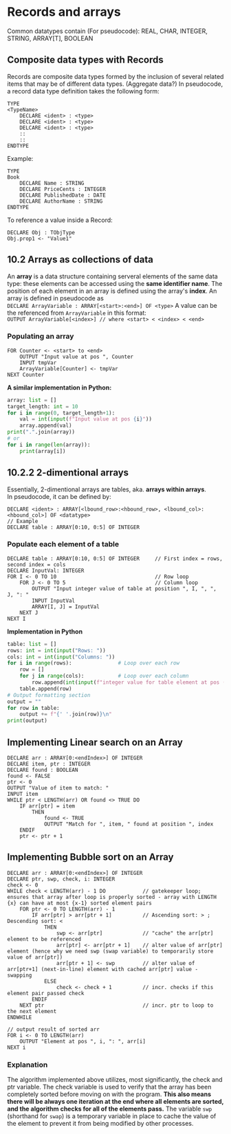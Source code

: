 # Records and arrays
Common datatypes contain (For pseudocode):
REAL, CHAR, INTEGER, STRING, ARRAY[T], BOOLEAN
## Composite data types with Records
Records are composite data types formed by the inclusion of several related items that may be of different data types. (Aggregate data?)
In pseudocode, a record data type definition takes the following form:
```
TYPE
<TypeName>
    DECLARE <ident> : <type>
    DECLARE <ident> : <type>
    DELCARE <ident> : <type>
    ::
    ::
ENDTYPE
```
Example:
```
TYPE
Book
    DECLARE Name : STRING
    DECLARE PriceCents : INTEGER
    DECLARE PublishedDate : DATE
    DECLARE AuthorName : STRING
ENDTYPE
```
To reference a value inside a Record:
```
DECLARE Obj : TObjType
Obj.prop1 <- "Value1"
```


## 10.2 Arrays as collections of data


An **array** is a data structure containing serveral elements of the same data type: these elements can be accessed using the **same identifier name**. The position of each element in an array is defined using the array's **index**.
An array is defined in pseudocode as  
`DECLARE ArrayVariable : ARRAY[<start>:<end>] OF <type>`
A value can be the referenced from `ArrayVariable` in this format:  
`OUTPUT ArrayVariable[<index>] // where <start> < <index> < <end>`  

### Populating an array

```
FOR Counter <- <start> to <end>
    OUTPUT "Input value at pos ", Counter
    INPUT tmpVar
    ArrayVariable[Counter] <- tmpVar
NEXT Counter
```
**A similar implementation in Python:**
```python
array: list = []
target_length: int = 10
for i in range(0, target_length+1):
    val = int(input(f"Input value at pos {i}"))
    array.append(val)
print(".".join(array))
# or
for i in range(len(array)):
    print(array[i])
```


## 10.2.2 2-dimentional arrays


Essentially, 2-dimentional arrays are tables, aka. **arrays within arrays**.  
In pseudocode, it can be defined by: 
```
DECLARE <ident> : ARRAY[<lbound_row>:<hbound_row>, <lbound_col>:<hbound_col>] OF <datatype> 
// Example
DECLARE table : ARRAY[0:10, 0:5] OF INTEGER 
```

### Populate each element of a table

```
DECLARE table : ARRAY[0:10, 0:5] OF INTEGER     // First index = rows, second index = cols
DECLARE InputVal: INTEGER
FOR I <- 0 TO 10                                // Row loop
    FOR J <- 0 TO 5                             // Column loop
        OUTPUT "Input integer value of table at position ", I, ", ", J, ": "
        INPUT InputVal
        ARRAY[I, J] = InputVal
    NEXT J
NEXT I
```

**Implementation in Python**

```python
table: list = []
rows: int = int(input("Rows: "))
cols: int = int(input("Columns: "))
for i in range(rows):               # Loop over each row
    row = []
    for j in range(cols):           # Loop over each column
        row.append(int(input(f"integer value for table element at pos ({i}, {j}): ")))
    table.append(row)
# Output formatting section
output = ""
for row in table:
    output += f"{' '.join(row)}\n"
print(output)
```


## Implementing Linear search on an Array


```
DECLARE arr : ARRAY[0:<endIndex>] OF INTEGER
DECLARE item, ptr : INTEGER
DECLARE found : BOOLEAN
found <- FALSE
ptr <- 0
OUTPUT "Value of item to match: "
INPUT item
WHILE ptr < LENGTH(arr) OR found <> TRUE DO
    IF arr[ptr] = item
        THEN
            found <- TRUE
            OUTPUT "Match for ", item, " found at position ", index
    ENDIF
    ptr <- ptr + 1
```


## Implementing Bubble sort on an Array


```
DECLARE arr : ARRAY[0:<endIndex>] OF INTEGER
DECLARE ptr, swp, check, i: INTEGER
check <- 0
WHILE check < LENGTH(arr) - 1 DO            // gatekeeper loop; ensures that array after loop is properly sorted - array with LENGTH {x} can have at most {x-1} sorted element pairs  
    FOR ptr <- 0 TO LENGTH(arr) - 1
        IF arr[ptr] > arr[ptr + 1]          // Ascending sort: > ; Descending sort: <
            THEN
                swp <- arr[ptr]             // "cache" the arr[ptr] element to be referenced
                arr[ptr] <- arr[ptr + 1]    // alter value of arr[ptr] element (hence why we need swp (swap variable) to temporarily store value of arr[ptr])
                arr[ptr + 1] <- swp         // alter value of arr[ptr+1] (next-in-line) element with cached arr[ptr] value - swapping
            ELSE
                check <- check + 1          // incr. checks if this element pair passed check
        ENDIF
    NEXT ptr                                // incr. ptr to loop to the next element
ENDWHILE

// output result of sorted arr
FOR i <- 0 TO LENGTH(arr)
    OUTPUT "Element at pos ", i, ": ", arr[i]
NEXT i
```

### Explanation

The algorithm implemented above utilizes, most significantly, the check and ptr variable.
The check variable is used to verify that the array has been completely sorted before moving on with the program.
**This also means there will be always one iteration at the end where all elements are sorted, 
and the algorithm checks for all of the elements pass.**
The variable `swp` (shorthand for `swap`) is a temporary variable in place to cache the value of the element to prevent it from being modified by other processes.
